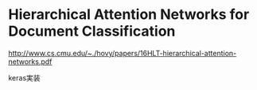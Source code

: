 # Hierarchical Attention Networks for Document Classification
http://www.cs.cmu.edu/~./hovy/papers/16HLT-hierarchical-attention-networks.pdf

keras実装
